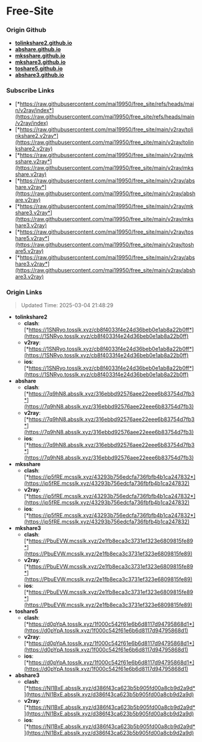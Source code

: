 # Free-Site

### Origin Github

- [**tolinkshare2.github.io**](https://github.com/tolinkshare2/tolinkshare2.github.io)
- [**abshare.github.io**](https://github.com/abshare/abshare.github.io)
- [**mksshare.github.io**](https://github.com/mksshare/mksshare.github.io)
- [**mkshare3.github.io**](https://github.com/mkshare3/mkshare3.github.io)
- [**toshare5.github.io**](https://github.com/toshare5/toshare5.github.io)
- [**abshare3.github.io**](https://github.com/abshare3/abshare3.github.io)

### Subscribe Links

- [*https://raw.githubusercontent.com/mai19950/free_site/refs/heads/main/v2ray/index*](https://raw.githubusercontent.com/mai19950/free_site/refs/heads/main/v2ray/index)
- [*https://raw.githubusercontent.com/mai19950/free_site/main/v2ray/tolinkshare2.v2ray*](https://raw.githubusercontent.com/mai19950/free_site/main/v2ray/tolinkshare2.v2ray)
- [*https://raw.githubusercontent.com/mai19950/free_site/main/v2ray/mksshare.v2ray*](https://raw.githubusercontent.com/mai19950/free_site/main/v2ray/mksshare.v2ray)
- [*https://raw.githubusercontent.com/mai19950/free_site/main/v2ray/abshare.v2ray*](https://raw.githubusercontent.com/mai19950/free_site/main/v2ray/abshare.v2ray)
- [*https://raw.githubusercontent.com/mai19950/free_site/main/v2ray/mkshare3.v2ray*](https://raw.githubusercontent.com/mai19950/free_site/main/v2ray/mkshare3.v2ray)
- [*https://raw.githubusercontent.com/mai19950/free_site/main/v2ray/toshare5.v2ray*](https://raw.githubusercontent.com/mai19950/free_site/main/v2ray/toshare5.v2ray)
- [*https://raw.githubusercontent.com/mai19950/free_site/main/v2ray/abshare3.v2ray*](https://raw.githubusercontent.com/mai19950/free_site/main/v2ray/abshare3.v2ray)

### Origin Links

> Updated Time: 2025-03-04 21:48:29

- **tolinkshare2**
  - **clash**: [*https://1SNRyo.tosslk.xyz/cb8f4033f4e24d36beb0e1ab8a22b0ff*](https://1SNRyo.tosslk.xyz/cb8f4033f4e24d36beb0e1ab8a22b0ff)
  - **v2ray**: [*https://1SNRyo.tosslk.xyz/cb8f4033f4e24d36beb0e1ab8a22b0ff*](https://1SNRyo.tosslk.xyz/cb8f4033f4e24d36beb0e1ab8a22b0ff)
  - **ios**: [*https://1SNRyo.tosslk.xyz/cb8f4033f4e24d36beb0e1ab8a22b0ff*](https://1SNRyo.tosslk.xyz/cb8f4033f4e24d36beb0e1ab8a22b0ff)
- **abshare**
  - **clash**: [*https://7q9hN8.absslk.xyz/316ebbd92576aee22eee6b83754d7fb3*](https://7q9hN8.absslk.xyz/316ebbd92576aee22eee6b83754d7fb3)
  - **v2ray**: [*https://7q9hN8.absslk.xyz/316ebbd92576aee22eee6b83754d7fb3*](https://7q9hN8.absslk.xyz/316ebbd92576aee22eee6b83754d7fb3)
  - **ios**: [*https://7q9hN8.absslk.xyz/316ebbd92576aee22eee6b83754d7fb3*](https://7q9hN8.absslk.xyz/316ebbd92576aee22eee6b83754d7fb3)
- **mksshare**
  - **clash**: [*https://ip5fRE.mcsslk.xyz/43293b756edcfa736fbfb4b1ca247832*](https://ip5fRE.mcsslk.xyz/43293b756edcfa736fbfb4b1ca247832)
  - **v2ray**: [*https://ip5fRE.mcsslk.xyz/43293b756edcfa736fbfb4b1ca247832*](https://ip5fRE.mcsslk.xyz/43293b756edcfa736fbfb4b1ca247832)
  - **ios**: [*https://ip5fRE.mcsslk.xyz/43293b756edcfa736fbfb4b1ca247832*](https://ip5fRE.mcsslk.xyz/43293b756edcfa736fbfb4b1ca247832)
- **mkshare3**
  - **clash**: [*https://PbuEVW.mcsslk.xyz/2e1fb8eca3c3731ef323e6809815fe89*](https://PbuEVW.mcsslk.xyz/2e1fb8eca3c3731ef323e6809815fe89)
  - **v2ray**: [*https://PbuEVW.mcsslk.xyz/2e1fb8eca3c3731ef323e6809815fe89*](https://PbuEVW.mcsslk.xyz/2e1fb8eca3c3731ef323e6809815fe89)
  - **ios**: [*https://PbuEVW.mcsslk.xyz/2e1fb8eca3c3731ef323e6809815fe89*](https://PbuEVW.mcsslk.xyz/2e1fb8eca3c3731ef323e6809815fe89)
- **toshare5**
  - **clash**: [*https://d0pYpA.tosslk.xyz/1f000c542f61e6b6d8117d94795868d1*](https://d0pYpA.tosslk.xyz/1f000c542f61e6b6d8117d94795868d1)
  - **v2ray**: [*https://d0pYpA.tosslk.xyz/1f000c542f61e6b6d8117d94795868d1*](https://d0pYpA.tosslk.xyz/1f000c542f61e6b6d8117d94795868d1)
  - **ios**: [*https://d0pYpA.tosslk.xyz/1f000c542f61e6b6d8117d94795868d1*](https://d0pYpA.tosslk.xyz/1f000c542f61e6b6d8117d94795868d1)
- **abshare3**
  - **clash**: [*https://NI1BxE.absslk.xyz/d386f43ca623b5b905fd00a8cb9d2a9d*](https://NI1BxE.absslk.xyz/d386f43ca623b5b905fd00a8cb9d2a9d)
  - **v2ray**: [*https://NI1BxE.absslk.xyz/d386f43ca623b5b905fd00a8cb9d2a9d*](https://NI1BxE.absslk.xyz/d386f43ca623b5b905fd00a8cb9d2a9d)
  - **ios**: [*https://NI1BxE.absslk.xyz/d386f43ca623b5b905fd00a8cb9d2a9d*](https://NI1BxE.absslk.xyz/d386f43ca623b5b905fd00a8cb9d2a9d)
